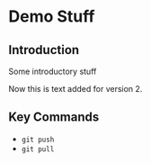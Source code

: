 # Demo Stuff

## Introduction
Some introductory stuff

Now this is text added for version 2.

## Key Commands
- `git push`
- `git pull`
